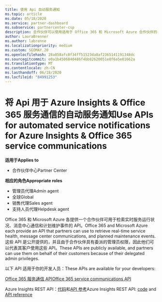 ```yaml
---
title: 使用 Api 自动服务通知
ms.topic: article
ms.date: 05/18/2020
ms.service: partner-dashboard
ms.subservice: partnercenter-csp
description: 合作伙伴可以使用适用于 Office 365 和 Microsoft Azure 合作伙伴的 Api 来实时服务运行状况、消息中心通信和计划内维护事件。
author: LauraBrenner
ms.author: labrenne
ms.localizationpriority: medium
ms.custom: SEOMAY.20
ms.openlocfilehash: 28a858afc0f34ff51523da8af2365141191348dc
ms.sourcegitcommit: e0a1b4506840486f4bb82620051e0f6a5e81662a
ms.translationtype: MT
ms.contentlocale: zh-CN
ms.lasthandoff: 06/18/2020
ms.locfileid: "84991253"
---
```

# <a name="use-apis-for-automated-service-notifications-for-azure-insights--office-365-service-communications"></a><span data-ttu-id="76f0f-103">将 Api 用于 Azure Insights & Office 365 服务通信的自动服务通知</span><span class="sxs-lookup"><span data-stu-id="76f0f-103">Use APIs for automated service notifications for Azure Insights & Office 365 service communications</span></span>

<span data-ttu-id="76f0f-104">**适用于**</span><span class="sxs-lookup"><span data-stu-id="76f0f-104">**Applies to**</span></span>

-  <span data-ttu-id="76f0f-105">合作伙伴中心</span><span class="sxs-lookup"><span data-stu-id="76f0f-105">Partner Center</span></span>

<span data-ttu-id="76f0f-106">**相应的角色**</span><span class="sxs-lookup"><span data-stu-id="76f0f-106">**Appropriate roles**</span></span>

- <span data-ttu-id="76f0f-107">管理员代理</span><span class="sxs-lookup"><span data-stu-id="76f0f-107">Admin agent</span></span>
- <span data-ttu-id="76f0f-108">全球</span><span class="sxs-lookup"><span data-stu-id="76f0f-108">Global</span></span> 
- <span data-ttu-id="76f0f-109">销售代理</span><span class="sxs-lookup"><span data-stu-id="76f0f-109">Sales agent</span></span>
- <span data-ttu-id="76f0f-110">支持人员代理</span><span class="sxs-lookup"><span data-stu-id="76f0f-110">Helpdesk agent</span></span>

<span data-ttu-id="76f0f-111">Office 365 和 Microsoft Azure 各提供一个合作伙伴可用于检索实时服务运行状况、消息中心通信和计划维护事件的 API。</span><span class="sxs-lookup"><span data-stu-id="76f0f-111">Office 365 and Microsoft Azure each provide an API that partners can use to retrieve real-time service health, message center communications, and planned maintenance events.</span></span> <span data-ttu-id="76f0f-112">这些 API 是公开提供的，并且由于合作伙伴具有委派的管理员权限，因此他们可以代表其客户使用这些 API。</span><span class="sxs-lookup"><span data-stu-id="76f0f-112">These APIs are publicly available, and partners can use them on behalf of their customers because of their delegated admin privileges.</span></span>

<span data-ttu-id="76f0f-113">以下 API 适用于你的开发人员：</span><span class="sxs-lookup"><span data-stu-id="76f0f-113">These APIs are available for your developers:</span></span>

[<span data-ttu-id="76f0f-114">Office 365 服务通信 API</span><span class="sxs-lookup"><span data-stu-id="76f0f-114">Office 365 service communications API</span></span>](https://go.microsoft.com/fwlink/p/?LinkId=616899)

<span data-ttu-id="76f0f-115">Azure Insights REST API：[代码](https://go.microsoft.com/fwlink/p/?LinkId=617299)和[API 参考](https://go.microsoft.com/fwlink/p/?LinkId=617300)</span><span class="sxs-lookup"><span data-stu-id="76f0f-115">Azure Insights REST API: [code](https://go.microsoft.com/fwlink/p/?LinkId=617299) and [API reference](https://go.microsoft.com/fwlink/p/?LinkId=617300)</span></span>

 

 



